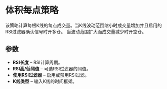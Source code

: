 # 体积每点策略

该策略计算每根K线的每点成交量。当K线波动范围缩小时成交量增加并且启用的RSI过滤器确认信号时开多仓。 当波动范围扩大而成交量减少时开空仓。

## 参数
- **RSI长度** – RSI计算周期。
- **RSI高/低阈值** – 可选RSI过滤器的阈值。
- **使用RSI过滤器** – 启用或禁用RSI过滤。
- **K线类型** – 输入K线的时间框架。
